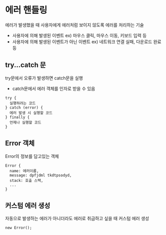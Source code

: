 # 에러 핸들링

에러가 발생했을 때 사용자에게 에러처럼 보이지 않도록 에러를 처리하는 기술

- 사용자에 의해 발생된 이벤트
  ex) 마우스 클릭, 마우스 이동, 키보드 입력 등
- 사용자에 의해 발생된 이벤트가 아닌 이벤트
  ex) 네트워크 연결 실패, 다운로드 완료 등

## try...catch 문

try문에서 오류가 발생하면 catch문을 실행

- catch문에서 에러 객체를 인자로 받을 수 있음

```
try {
  실행하려는 코드
} catch (error) {
  에러 발생 시 실행할 코드
} finally {
  언제나 실행할 코드
}
```

## Error 객체

Error의 정보를 담고있는 객체

```
Error {
  name: 에러이름,
  message: dpfjdml tkdtpsodyd,
  stack: 호출 스택,
  ...
}
```

## 커스텀 에러 생성

자동으로 발생하는 에러가 아니더라도 에러로 취급하고 싶을 때 커스텀 에러 생성

`new Error();`
